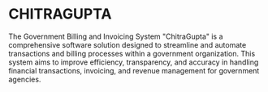 # CHITRAGUPTA

The Government Billing and Invoicing System "ChitraGupta" is a comprehensive software solution designed to streamline and automate transactions and billing processes within a government organization. This system aims to improve efficiency, transparency, and accuracy in handling financial transactions, invoicing, and revenue management for government agencies.
